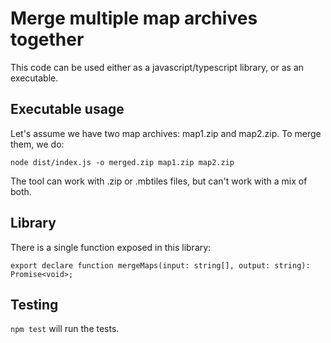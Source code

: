# Merge multiple map archives together

This code can be used either as a javascript/typescript library, or as an executable.

## Executable usage


Let's assume we have two map archives: map1.zip and map2.zip. To merge them, we do:

```
node dist/index.js -o merged.zip map1.zip map2.zip
```

The tool can work with .zip or .mbtiles files, but can't work with a mix of both.


## Library

There is a single function exposed in this library:

```
export declare function mergeMaps(input: string[], output: string): Promise<void>;
```

## Testing

```npm test``` will run the tests.
